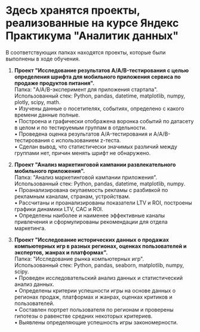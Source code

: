 # Здесь хранятся проекты, реализованные на курсе Яндекс Практикума "Аналитик данных"
В соответствующих папках находятся проекты, которые были выполнены в ходе обучения.

1) **Проект "Исследование результатов A/A/B-тестирования с целью определения шрифта для мобильного приложения сервиса по продаже продуктов питания".**\
  Папка: "A/A/B-эксперимент для приложения стартапа".\
  Использованный стек: Python, pandas, datetime, matplotlib, numpy, plotly, scipy, math.\
• Изучены данные о посетителях, событиях, определено с какого времени данные полные.\
• Построена и графически отображена воронка событий по датасету в целом и по тестируемым группам в отдельности.\
• Проведена оценка результатов A/A-тестирования и A/A/B-тестирования с использованием z-теста.\
• Сделан вывод, что статистически значимых различий между группами нет, причин менять шрифт не обнаружено.

2) **Проект "Анализ маркетинговой кампании развлекательного мобильного приложения".**\
  Папка: "Анализ маркетинговой кампании приложения".\
  Использованный стек: Python, pandas, datetime, matplotlib, numpy.\
• Проанализирована окупаемость рекламы с разбивкой по рекламным каналам, странам, устройствам.\
• Рассчитаны и проанализированы показатели LTV и ROI, построены графики динамики LTV, CAC и ROI.\
• Определены наиболее и наименее эффективные каналы привлечения и сформулированы рекомендации для отдела маркетинга.

3) **Проект "Исследование исторических данных о продажах компьютерных игр в разных регионах, оценках пользователей и экспертов, жанрах и платформах".**\
  Папка: "Исследование рынка компьютерных игр".\
  Использованный стек: Python, pandas, seaborn, matplotlib, numpy, scipy.\
• Проведен исследовательский анализ данных и статистический анализ данных.\
• Определены критерии успешности игры на основе данных о регионах продаж, платформах и жанрах, оценках критиков и пользователей.\
• Составлен портрет пользователя по регионам и проверены гипотезы о равенстве средних некоторых критериев.\
• Выявлены определяющие успешность игры закономерности.                                                                                 
   
